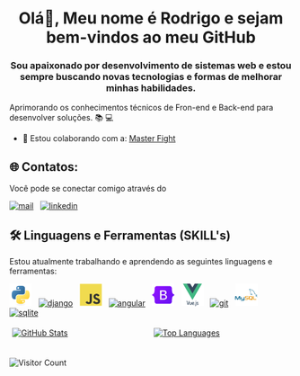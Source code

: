 <h1 align="center">Olá👋, Meu nome é Rodrigo e sejam bem-vindos ao meu GitHub</h1>
<h3 align="center">Sou apaixonado por desenvolvimento de sistemas web e estou sempre buscando novas tecnologias e formas de melhorar minhas habilidades.</h3>

Aprimorando os conhecimentos técnicos de Fron-end e Back-end para desenvolver soluções. 📚 💻

- 👯 Estou colaborando com a: [Master Fight](masterfight.com.br)


## 🌐 Contatos:
Você pode se conectar comigo através do </br>
<p align="left"> 
<a href="mailto:rrodrigues.dev@outlook.com" target="_blank" rel="noreferrer" title="Outlook"> 
  <img src="https://www.outlook.com/favicon.ico" alt="mail" width="40" height="40"/></a> &nbsp;
  
<a href="https://www.linkedin.com/in/rodrigo-rf81" target="_blank" rel="noreferrer" title="Linkedin"> 
  <img src="https://img.shields.io/badge/LinkedIn-0077B5?style=for-the-badge&logo=linkedin&logoColor=white%29" alt="linkedin" width="110" height="40"/> </a>

## 🛠️ Linguagens e Ferramentas (SKILL's)
Estou atualmente trabalhando e aprendendo as seguintes linguagens e ferramentas:

<p align="left"> 
    
<a href="https://www.python.org" target="_blank" rel="noreferrer" title="Python"> 
  <img src="https://raw.githubusercontent.com/devicons/devicon/master/icons/python/python-original.svg" alt="python" width="40" height="40"/></a> &nbsp;
    
<a href="https://www.djangoproject.com/" target="_blank" rel="noreferrer" title="Django"> 
  <img src="https://cdn.worldvectorlogo.com/logos/django.svg" alt="django" width="40" height="40"/></a> &nbsp;
        
<a href="https://developer.mozilla.org/en-US/docs/Web/JavaScript" target="_blank" rel="noreferrer" title="JavaScript"> 
  <img src="https://raw.githubusercontent.com/devicons/devicon/master/icons/javascript/javascript-original.svg" alt="javascript" width="40" height="40"/></a> &nbsp;
        
<a href="https://angular.io" target="_blank" rel="noreferrer" title="Angular"> 
  <img src="https://angular.io/assets/images/logos/angular/angular.svg" alt="angular" width="40" height="40"/></a> &nbsp; 
    
<a href="http://www.bootstrap.com" target="_blank" rel="noreferrer" title="Bootstrap"> 
  <img src="https://raw.githubusercontent.com/devicons/devicon/master/icons/bootstrap/bootstrap-original.svg" alt="bootstrap" width="40" height="40"/></a> &nbsp;
        
<a href="https://www.vuejs.org" target="_blank" rel="noreferrer" title="Vue.js"> 
  <img src="https://raw.githubusercontent.com/devicons/devicon/master/icons/vuejs/vuejs-original-wordmark.svg" alt="vuejs" width="40" height="40"/></a> &nbsp;
        
<a href="https://git-scm.com/" target="_blank" rel="noreferrer" title="Git"> 
  <img src="https://www.vectorlogo.zone/logos/git-scm/git-scm-icon.svg" alt="git" width="40" height="40"/></a> &nbsp; 
            
<a href="https://www.mysql.com/" target="_blank" rel="noreferrer" title="MySQL"> 
  <img src="https://raw.githubusercontent.com/devicons/devicon/master/icons/mysql/mysql-original-wordmark.svg" alt="mysql" width="40" height="40"/></a> &nbsp; 
            
<a href="https://www.sqlite.org/" target="_blank" rel="noreferrer" title="SQLite"> 
  <img src="https://www.vectorlogo.zone/logos/sqlite/sqlite-icon.svg" alt="sqlite" width="40" height="40"/></a> &nbsp;


</br> 

<div style="display: flex;">
  <div style="flex: 50%; padding: 5px;">
    <a href="https://github.com/rodrigorferreira">
      <img src="https://github-readme-stats.vercel.app/api/top-langs?username=rodrigorferreira&theme=algolia&show_icons=true" alt="GitHub Stats" style="width: 100%;">
    </a>
  </div>
  <div style="flex: 50%; padding: 5px;">
    <a href="https://github.com/rodrigorferreira">
      <img src="https://github-readme-stats.vercel.app/api?username=rodrigorferreira&theme=algolia&show_icons=true" alt="Top Languages" style="width: 100%;">
    </a>
  </div>
</div>

</br>

![Visitor Count](https://profile-counter.glitch.me/rodrigorferreira/count.svg)


